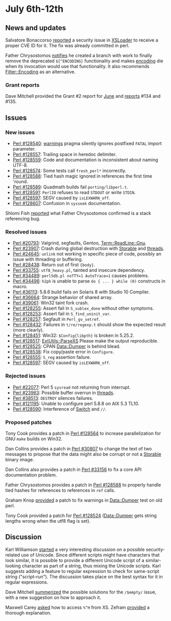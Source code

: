 # July 6th-12th

## News and updates

Salvatore Bonaccorso
[reported](http://www.nntp.perl.org/group/perl.perl5.porters/237736)
a security issue in
[XSLoader](https://metacpan.org/pod/XSLoader)
to receive a proper CVE ID for it. The fix was already committed in
perl.

Father Chrysostomos
[notifies](http://www.nntp.perl.org/group/perl.perl5.porters/237821)
he created a branch with work to finally remove the deprecated
`${^ENCODING}` functionality and makes
[encoding](https://metacpan.org/pod/encoding)
die when its invocation would use that functionality. It also
recommends
[Filter::Encoding](https://metacpan.org/pod/Filter::Encoding)
as an alternative.

### Grant reports

Dave Mitchell provided the Grant #2 report for
[June](http://www.nntp.perl.org/group/perl.perl5.porters/237732)
and
[reports](http://www.nntp.perl.org/group/perl.perl5.porters/237730)
\#134 and \#135.

## Issues

### New issues

* [Perl #128540](https://rt.perl.org/Ticket/Display.html?id=128540):
  [warnings](https://metacpan.org/pod/warnings) pragma silently ignores
  postfixed `FATAL` import parameter.
* [Perl #128557](https://rt.perl.org/Ticket/Display.html?id=128557):
  Trailing space in heredoc delimiter.
* [Perl #128559](https://rt.perl.org/Ticket/Display.html?id=128559):
  Code and documentation is inconsistent about naming UTF-8.
* [Perl #128574](https://rt.perl.org/Ticket/Display.html?id=128574):
  Some tests call `fresh_perl*` incorrectly.
* [Perl #128588](https://rt.perl.org/Ticket/Display.html?id=128588):
  Tied hash magic ignored in references the first time 'round.
* [Perl #128589](https://rt.perl.org/Ticket/Display.html?id=128589):
  Quadmath builds fail `porting/libperl.t`.
* [Perl #128591](https://rt.perl.org/Ticket/Display.html?id=128591):
  `PerlIO` refuses to read `STDOUT` or write `STDIN`.
* [Perl #128597](https://rt.perl.org/Ticket/Display.html?id=128597):
  SEGV caused by `isLEXWARN_off`.
* [Perl #128607](https://rt.perl.org/Ticket/Display.html?id=128607):
  Confusion in `sysseek` documentation.

Shlomi Fish
[reported](http://www.nntp.perl.org/group/perl.perl5.porters/237514)
what Father Chrysostomos confirmed is a stack referencing bug.

### Resolved issues

* [Perl #20793](https://rt.perl.org/Ticket/Display.html?id=20793):
  Valgrind, segfaults, Gentoo,
  [Term::ReadLine::Gnu](https://metacpan.org/pod/Term::ReadLine::Gnu).
* [Perl #23907](https://rt.perl.org/Ticket/Display.html?id=23907):
  Crash during global destruction with
  [Storable](https://metacpan.org/pod/Storable) and
  [threads](https://metacpan.org/pod/threads).
* [Perl #24645](https://rt.perl.org/Ticket/Display.html?id=24645):
  `unlink` not working in specific piece of code, possibly an issue
  with threading or buffering.
* [Perl #28438](https://rt.perl.org/Ticket/Display.html?id=28438):
  Return out of first `{body}`.
* [Perl #33755](https://rt.perl.org/Ticket/Display.html?id=33755):
  `utf8_heavy.pl`, tainted and insecure dependency.
* [Perl #34489](https://rt.perl.org/Ticket/Display.html?id=34489):
  `perl5db.pl noTTY=1 AutoTrace=1` causes problems.
* [Perl #34496](https://rt.perl.org/Ticket/Display.html?id=34496):
  `h2ph` is unable to parse `do { ... } while (0)` constructs in
  macro.
* [Perl #36113](https://rt.perl.org/Ticket/Display.html?id=36113):
  5.8.6 build fails on Solaris 8 with Studio 10 Compiler.
* [Perl #36664](https://rt.perl.org/Ticket/Display.html?id=36664):
  Strange behavior of shared array.
* [Perl #39061](https://rt.perl.org/Ticket/Display.html?id=39061):
  Win32 taint fork crash.
* [Perl #128255](https://rt.perl.org/Ticket/Display.html?id=128255):
  Assert fail in `S_sublex_done` without other symptoms.
* [Perl #128253](https://rt.perl.org/Ticket/Display.html?id=128253):
  Assert fail in `S_find_uninit_var`.
* [Perl #128257](https://rt.perl.org/Ticket/Display.html?id=128257):
  Segfault in `Perl_gv_setref`.
* [Perl #128432](https://rt.perl.org/Ticket/Display.html?id=128432):
  Failures in `t/re/regexp.t` should show the expected result
  (more clearly).
* [Perl #128451](https://rt.perl.org/Ticket/Display.html?id=128451):
  Win32: `$Config{libpth}` is broken in 5.25.2.
* [Perl #128517](https://rt.perl.org/Ticket/Display.html?id=128517):
  [ExtUtils::ParseXS](https://metacpan.org/pod/ExtUtils::ParseXS)
  Please make the output reproducible.
* [Perl #128525](https://rt.perl.org/Ticket/Display.html?id=128525):
  CPAN [Data::Dumper](https://metacpan.org/pod/Data::Dumper)
  is behind blead.
* [Perl #128538](https://rt.perl.org/Ticket/Display.html?id=128538):
  Fix copy/paste error in `Configure`.
* [Perl #128555](https://rt.perl.org/Ticket/Display.html?id=128555):
  `S_reg` assertion failure.
* [Perl #128597](https://rt.perl.org/Ticket/Display.html?id=128597):
  SEGV caused by `isLEXWARN_off`.

### Rejected issues
 
* [Perl #22077](https://rt.perl.org/Ticket/Display.html?id=22077):
  Perl 5 `sysread` not returning from interrupt.
* [Perl #23963](https://rt.perl.org/Ticket/Display.html?id=23963):
  Possible buffer overrun in
  [threads](https://metacpan.org/pod/threads).
* [Perl #38513](https://rt.perl.org/Ticket/Display.html?id=38513):
  `DESTROY` silences failures.
* [Perl #121195](https://rt.perl.org/Ticket/Display.html?id=121195):
  Unable to configure perl 5.8.8 on AIX 5.3 TL10.
* [Perl #128590](https://rt.perl.org/Ticket/Display.html?id=128590):
  Interference of [Switch](https://metacpan.org/pod/Switch) and
  `//`.

### Proposed patches

Tony Cook provides a patch in
[Perl #128564](https://rt.perl.org/Ticket/Display.html?id=128564)
to increase parallelization for GNU `make` builds on Win32.

Dan Collins provides a patch in
[Perl #30807](https://rt.perl.org/Ticket/Display.html?id=30807)
to change the text of two messages to propose that the data might
also be corrupt or not a
[Storable](https://metacpan.org/pod/Storable) binary image.

Dan Collins also provides a patch in
[Perl #33156](https://rt.perl.org/Ticket/Display.html?id=33156)
to fix a core API documentation problem.

Father Chrysostomos provides a patch in
[Perl #128588](https://rt.perl.org/Ticket/Display.html?id=128588)
to properly handle tied hashes for references to references in
`ref` calls.

Graham Knop
[provided](http://www.nntp.perl.org/group/perl.perl5.porters/237834)
a patch to fix warnings in
[Data::Dumper](https://metacpan.org/pod/Data::Dumper) test on
old perl.

Tony Cook provided a patch for
[Perl #128524](https://rt.perl.org/Ticket/Display.html?id=128524)
([Data::Dumper](https://metacpan.org/pod/Data::Dumper) gets string
lengths wrong when the utf8 flag is set).

## Discussion

Karl Williamson
[started](http://www.nntp.perl.org/group/perl.perl5.porters/237714)
a very interesting discussion on a possible security-related use
of Unicode. Since different scripts might have characters that
look similar, it is possible to provide a different Unicode script
of a similar-looking character as part of a string, thus mixing
the Unicode scripts. Karl suggests adding a feature to regular
expression to check for same-script string ("script-run"). The
discussion takes place on the best syntax for it in regular
expressions.

Dave Mitchell
[summerized](http://www.nntp.perl.org/group/perl.perl5.porters/237815)
the possible solutions for the `/$empty/` issue, with a new
suggestion on how to approach it.

Maxwell Carey
[asked](http://www.nntp.perl.org/group/perl.perl5.porters/237830)
how to access `%^H` from XS. Zefram
[provided](http://www.nntp.perl.org/group/perl.perl5.porters/237831)
a thorough explanation.
